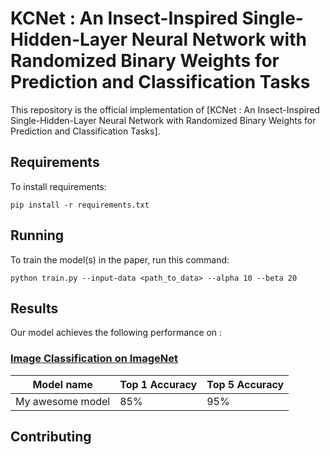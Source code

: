# KCNet : An Insect-Inspired Single-Hidden-Layer Neural Network with Randomized Binary Weights for Prediction and Classification Tasks

This repository is the official implementation of [KCNet : An Insect-Inspired Single-Hidden-Layer Neural Network with Randomized Binary Weights for Prediction and Classification Tasks]. 

## Requirements

To install requirements:

```setup
pip install -r requirements.txt
```

## Running 

To train the model(s) in the paper, run this command:

```train
python train.py --input-data <path_to_data> --alpha 10 --beta 20
```

## Results

Our model achieves the following performance on :

### [Image Classification on ImageNet](https://paperswithcode.com/sota/image-classification-on-imagenet)

| Model name         | Top 1 Accuracy  | Top 5 Accuracy |
| ------------------ |---------------- | -------------- |
| My awesome model   |     85%         |      95%       |


## Contributing
